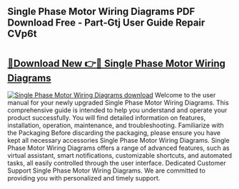 ## Single Phase Motor Wiring Diagrams PDF Download Free - Part-Gtj User Guide Repair CVp6t

# <h2><a href="http://dfseuab.blite.top/?on=Single+Phase+Motor+Wiring+Diagrams">🔗Download New 👉🔴 Single Phase Motor Wiring Diagrams</a></h2>

[![Single Phase Motor Wiring Diagrams download](https://i.imgur.com/lujVjoI.png)](http://dfseuab.blite.top/?on=Single+Phase+Motor+Wiring+Diagrams)
Welcome to the user manual for your newly upgraded Single Phase Motor Wiring Diagrams. This comprehensive guide is intended to help you understand and operate your product successfully. You will find detailed information on features, installation, operation, maintenance, and troubleshooting. Familiarize with the Packaging Before discarding the packaging, please ensure you have kept all necessary accessories Single Phase Motor Wiring Diagrams. Single Phase Motor Wiring Diagrams offers a range of advanced features, such as virtual assistant, smart notifications, customizable shortcuts, and automated tasks, all easily controlled through the user interface. Dedicated Customer Support Single Phase Motor Wiring Diagrams. We are committed to providing you with personalized and timely support.
